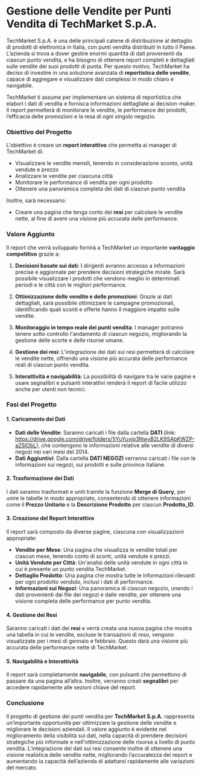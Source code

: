 # Gestione delle Vendite per Punti Vendita di TechMarket S.p.A.


TechMarket S.p.A. è una delle principali catene di distribuzione al dettaglio di prodotti di elettronica in Italia, con punti vendita distribuiti in tutto il Paese. L’azienda si trova a dover gestire enormi quantità di dati provenienti da ciascun punto vendita, e ha bisogno di ottenere report completi e dettagliati sulle vendite dei suoi prodotti di punta. Per questo motivo, TechMarket ha deciso di investire in una soluzione avanzata di **reportistica delle vendite**, capace di aggregare e visualizzare dati complessi in modo chiaro e navigabile.

TechMarket ti assume per implementare un sistema di reportistica che elabori i dati di vendita e fornisca informazioni dettagliate ai decision-maker. Il report permetterà di monitorare le vendite, le performance dei prodotti, l’efficacia delle promozioni e la resa di ogni singolo negozio.

### Obiettivo del Progetto

L'obiettivo è creare un **report interattivo** che permetta ai manager di TechMarket di:

- Visualizzare le vendite mensili, tenendo in considerazione sconto, unità vendute e prezzo
- Analizzare le vendite per ciascuna città
- Monitorare le performance di vendita per ogni prodotto
- Ottenere una panoramica completa dei dati di ciascun punto vendita

Inoltre, sarà necessario:

- Creare una pagina che tenga conto dei **resi** per calcolare le vendite nette, al fine di avere una visione più accurata delle performance.

### Valore Aggiunto

Il report che verrà sviluppato fornirà a TechMarket un importante **vantaggio competitivo** grazie a:

1. **Decisioni basate sui dati**: I dirigenti avranno accesso a informazioni precise e aggiornate per prendere decisioni strategiche mirate. Sarà possibile visualizzare i prodotti che vendono meglio in determinati periodi e le città con le migliori performance.
  
2. **Ottimizzazione delle vendite e delle promozioni**: Grazie ai dati dettagliati, sarà possibile ottimizzare le campagne promozionali, identificando quali sconti e offerte hanno il maggiore impatto sulle vendite.

3. **Monitoraggio in tempo reale dei punti vendita**: I manager potranno tenere sotto controllo l'andamento di ciascun negozio, migliorando la gestione delle scorte e delle risorse umane.

4. **Gestione dei resi**: L’integrazione dei dati sui resi permetterà di calcolare le vendite nette, offrendo una visione più accurata delle performance reali di ciascun punto vendita.

5. **Interattività e navigabilità**: La possibilità di navigare tra le varie pagine e usare segnalibri e pulsanti interattivi renderà il report di facile utilizzo anche per utenti non tecnici.

### Fasi del Progetto

#### 1. Caricamento dei Dati

- **Dati delle Vendite**: Saranno caricati i file dalla cartella **DATI** (link: https://drive.google.com/drive/folders/1iYuYuvip3NwvB2LK9SAbKWZP-aZ5IObL), che contengono le informazioni relative alle vendite di diversi negozi nei vari mesi del 2014.
- **Dati Aggiuntivi**: Dalla cartella **DATI NEGOZI** verranno caricati i file con le informazioni sui negozi, sui prodotti e sulle province italiane.
  
#### 2. Trasformazione dei Dati

I dati saranno trasformati e uniti tramite la funzione **Merge di Query**, per unire le tabelle in modo appropriato, consentendo di ottenere informazioni come il **Prezzo Unitario** e la **Descrizione Prodotto** per ciascun **Prodotto_ID**.

#### 3. Creazione del Report Interattivo

Il report sarà composto da diverse pagine, ciascuna con visualizzazioni appropriate:

- **Vendite per Mese**: Una pagina che visualizza le vendite totali per ciascun mese, tenendo conto di sconti, unità vendute e prezzi.
- **Unità Vendute per Città**: Un'analisi delle unità vendute in ogni città in cui è presente un punto vendita TechMarket.
- **Dettaglio Prodotto**: Una pagina che mostra tutte le informazioni rilevanti per ogni prodotto venduto, inclusi i dati di performance.
- **Informazioni sui Negozi**: Una panoramica di ciascun negozio, unendo i dati provenienti dai file dei negozi e dalle vendite, per ottenere una visione completa delle performance per punto vendita.

#### 4. Gestione dei Resi

Saranno caricati i dati dei **resi** e verrà creata una nuova pagina che mostra una tabella in cui le vendite, escluse le transazioni di reso, vengono visualizzate per i mesi di gennaio e febbraio. Questo darà una visione più accurata delle performance nette di TechMarket.

#### 5. Navigabilità e Interattività

Il report sarà completamente **navigabile**, con pulsanti che permettono di passare da una pagina all’altra. Inoltre, verranno creati **segnalibri** per accedere rapidamente alle sezioni chiave del report.

### Conclusione

Il progetto di gestione dei punti vendita per **TechMarket S.p.A.** rappresenta un’importante opportunità per ottimizzare la gestione delle vendite e migliorare le decisioni aziendali. Il valore aggiunto è evidente nel miglioramento della visibilità sui dati, nella capacità di prendere decisioni strategiche più informate e nell'ottimizzazione delle risorse a livello di punto vendita. L'integrazione dei dati sui resi consente inoltre di ottenere una visione realistica delle vendite nette, migliorando l’accuratezza dei report e aumentando la capacità dell’azienda di adattarsi rapidamente alle variazioni del mercato.
